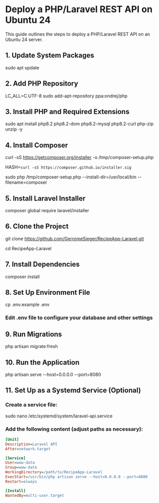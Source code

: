 # Deploy a PHP/Laravel REST API on Ubuntu 24

This guide outlines the steps to deploy a PHP/Laravel REST API on an Ubuntu 24 server.

## 1. Update System Packages

sudo apt update

## 2. Add PHP Repository

LC_ALL=C.UTF-8 sudo add-apt-repository ppa:ondrej/php

## 3. Install PHP and Required Extensions

sudo apt install php8.2 php8.2-dom php8.2-mysql php8.2-curl php-zip unzip -y

## 4. Install Composer

curl -sS https://getcomposer.org/installer -o /tmp/composer-setup.php

HASH=`curl -sS https://composer.github.io/installer.sig`

sudo php /tmp/composer-setup.php --install-dir=/usr/local/bin --filename=composer

## 5. Install Laravel Installer

composer global require laravel/installer

## 6. Clone the Project

git clone https://github.com/GerromeSieger/RecipeApp-Laravel.git

cd RecipeApp-Laravel

## 7. Install Dependencies

composer install

## 8. Set Up Environment File

cp .env.example .env

### Edit .env file to configure your database and other settings

## 9. Run Migrations

php artisan migrate:fresh

## 10. Run the Application

php artisan serve --host=0.0.0.0 --port=8080

## 11. Set Up as a Systemd Service (Optional)

### Create a service file:

sudo nano /etc/systemd/system/laravel-api.service

### Add the following content (adjust paths as necessary):

```ini
[Unit]
Description=Laravel API
After=network.target

[Service]
User=www-data
Group=www-data
WorkingDirectory=/path/to/RecipeApp-Laravel
ExecStart=/usr/bin/php artisan serve --host=0.0.0.0 --port=8080
Restart=always

[Install]
WantedBy=multi-user.target